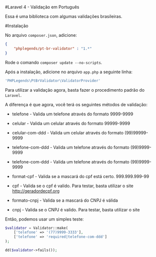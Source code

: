 #Laravel 4 - Validação em Português

Essa é uma biblioteca com algumas validações brasileiras.


#Instalação

No arquivo `composer.json`, adicione:

```json
{
	"phplegends/pt-br-validator" : "1.*"
}
```

Rode o comando `composer update --no-scripts`.

Após a instalação, adicione no arquivo `app.php` a seguinte linha:

```php
'PHPLegends\PtBrValidator\ValidatorProvider'
```



Para utilizar a validação agora, basta fazer o procedimento padrão do `Laravel`.

A diferença é que agora, você terá os seguintes métodos de validação:


* telefone - Valida um telefone através do formato 9999-9999

* celular - Valida um celular através do formato 99999-9999

* celular-com-ddd -  Valida um celular através do formato (99)99999-9999

* telefone-com-ddd - Valida um telefone através do formato (99)9999-9999

* telefone-com-ddd - Valida um telefone através do formato (99)9999-9999

* format-cpf - Valida se a mascará do cpf está certo. 999.999.999-99

* cpf - Valida se o cpf é valido. Para testar, basta utilizar o site http://geradordecpf.org

* formato-cnpj - Valida se a mascará do CNPJ é válida 

* cnpj - Valida se o CNPJ é valido. Para testar, basta utilizar o site 


Então, podemos usar um simples teste:


```php
$validator = Validator::make(
	['telefone' => '(77)9999-3333'],
	['telefone' => 'required|telefone-com-ddd']
);

dd($validator->fails());

```